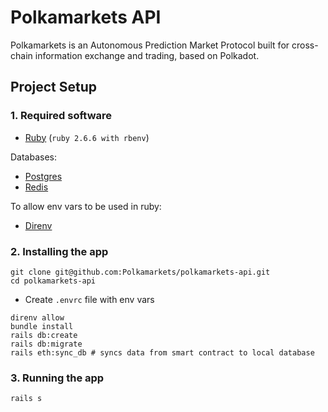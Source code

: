# Polkamarkets API

Polkamarkets is an Autonomous Prediction Market Protocol built for cross-chain information exchange and trading, based on Polkadot.

## Project Setup

### 1. Required software

- [Ruby](https://github.com/rbenv/rbenv) (`ruby 2.6.6 with rbenv`)

Databases:
- [Postgres](https://www.postgresql.org/)
- [Redis](https://redis.io/)

To allow env vars to be used in ruby:
- [Direnv](https://direnv.net/)

### 2. Installing the app 

```
git clone git@github.com:Polkamarkets/polkamarkets-api.git
cd polkamarkets-api
```

- Create `.envrc` file with env vars  

```
direnv allow
bundle install
rails db:create
rails db:migrate
rails eth:sync_db # syncs data from smart contract to local database
```

### 3. Running the app

```
rails s
```
